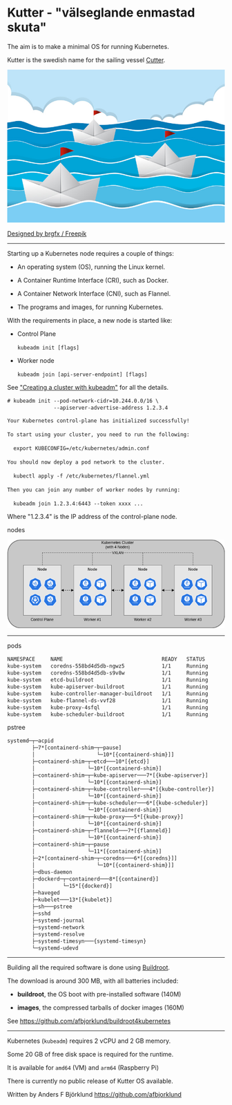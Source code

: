 # Kutter - "välseglande enmastad skuta"

The aim is to make a minimal OS for running Kubernetes.

Kutter is the swedish name for the sailing vessel [Cutter](https://en.wikipedia.org/wiki/Cutter_(boat)).

<img alt="origami boats sailing sea" src="/assets/origami.jpg" />

<a href="http://www.freepik.com">Designed by brgfx / Freepik</a>

----

Starting up a Kubernetes node requires a couple of things:

* An operating system (OS), running the Linux kernel.

* A Container Runtime Interface (CRI), such as Docker.

* A Container Network Interface (CNI), such as Flannel.

* The programs and images, for running Kubernetes.

With the requirements in place, a new node is started like:

* Control Plane

  `kubeadm init [flags]`

* Worker node

  `kubeadm join [api-server-endpoint] [flags]`

See ["Creating a cluster with kubeadm"](https://kubernetes.io/docs/setup/production-environment/tools/kubeadm/create-cluster-kubeadm/) for all the details.

```console
# kubeadm init --pod-network-cidr=10.244.0.0/16 \
               --apiserver-advertise-address 1.2.3.4
```

```
Your Kubernetes control-plane has initialized successfully!

To start using your cluster, you need to run the following:

  export KUBECONFIG=/etc/kubernetes/admin.conf

You should now deploy a pod network to the cluster.

  kubectl apply -f /etc/kubernetes/flannel.yml

Then you can join any number of worker nodes by running:

  kubeadm join 1.2.3.4:6443 --token xxxx ...
```

Where "1.2.3.4" is the IP address of the control-plane node.

nodes

<img alt="cluster with four nodes" src="/assets/cluster.png" />

----

pods
```
NAMESPACE     NAME                                READY   STATUS
kube-system   coredns-558bd4d5db-ngwz5            1/1     Running
kube-system   coredns-558bd4d5db-s9v8w            1/1     Running
kube-system   etcd-buildroot                      1/1     Running
kube-system   kube-apiserver-buildroot            1/1     Running
kube-system   kube-controller-manager-buildroot   1/1     Running
kube-system   kube-flannel-ds-vvf28               1/1     Running
kube-system   kube-proxy-4sfql                    1/1     Running
kube-system   kube-scheduler-buildroot            1/1     Running
```

pstree
```
systemd─┬─acpid
        ├─7*[containerd-shim─┬─pause]
        │                    └─10*[{containerd-shim}]]
        ├─containerd-shim─┬─etcd───10*[{etcd}]
        │                 └─10*[{containerd-shim}]
        ├─containerd-shim─┬─kube-apiserver───7*[{kube-apiserver}]
        │                 └─10*[{containerd-shim}]
        ├─containerd-shim─┬─kube-controller───4*[{kube-controller}]
        │                 └─10*[{containerd-shim}]
        ├─containerd-shim─┬─kube-scheduler───6*[{kube-scheduler}]
        │                 └─10*[{containerd-shim}]
        ├─containerd-shim─┬─kube-proxy───5*[{kube-proxy}]
        │                 └─10*[{containerd-shim}]
        ├─containerd-shim─┬─flanneld───7*[{flanneld}]
        │                 └─10*[{containerd-shim}]
        ├─containerd-shim─┬─pause
        │                 └─11*[{containerd-shim}]
        ├─2*[containerd-shim─┬─coredns───6*[{coredns}]]
        │                    └─10*[{containerd-shim}]]
        ├─dbus-daemon
        ├─dockerd─┬─containerd───8*[{containerd}]
        │         └─15*[{dockerd}]
        ├─haveged
        ├─kubelet───13*[{kubelet}]
        ├─sh───pstree
        ├─sshd
        ├─systemd-journal
        ├─systemd-network
        ├─systemd-resolve
        ├─systemd-timesyn───{systemd-timesyn}
        └─systemd-udevd
```

----

Building all the required software is done using [Buildroot](https://buildroot.org/).

The download is around 300 MB, with all batteries included:

- **buildroot**, the OS boot with pre-installed software (140M)

- **images**, the compressed tarballs of docker images (160M)

See <https://github.com/afbjorklund/buildroot4kubernetes>

----

Kubernetes (`kubeadm`) requires 2 vCPU and 2 GB memory.

Some 20 GB of free disk space is required for the runtime.

It is available for `amd64` (VM) and `arm64` (Raspberry Pi)

There is currently no public release of Kutter OS available.

Written by Anders F Björklund <https://github.com/afbjorklund>
